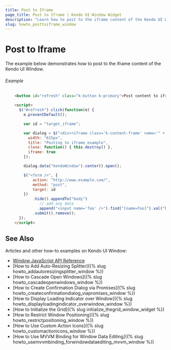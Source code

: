 ```yaml
---
title: Post to Iframe
page_title: Post to Iframe | Kendo UI Window Widget
description: "Learn how to post to the iframe content of the Kendo UI Window."
slug: howto_posttoiframe_window
---
```


# Post to Iframe

The example below demonstrates how to post to the iframe content of the Kendo UI Window.

###### Example

```html
    <button id="refresh" class="k-button k-primary">Post content to iframe</button>

    <script>
      $("#refresh").click(function(e) {
        e.preventDefault();

        var id = "target_iframe";

        var dialog = $("<div><iframe class='k-content-frame' name='" + id + "'></div>").kendoWindow({
          width: "615px",
          title: "Posting to iframe example",
          close: function() { this.destroy() },
          iframe: true
        });

        dialog.data("kendoWindow").center().open();

        $("<form />", {
            action: "http://www.example.com/",
            method: "post",
            target: id
        })
            .hide().appendTo("body")
               // add any data
              .append("<input name='foo' />").find("[name=foo]").val("bar").end()
            .submit().remove();
      });
    </script>
```

## See Also

Articles and other how-to examples on Kendo UI Window:

* [Window JavaScript API Reference](/api/javascript/ui/window)
* [How to Add Auto-Resizing Splitter]({% slug howto_addautoresizingsplitter_window %})
* [How to Cascade Open Windows]({% slug howto_cascadeopenwindows_window %})
* [How to Create Confirmation Dialog via Promises]({% slug howto_createconfirmationdialog_viapromises_window %})
* [How to Display Loading Indicator over Window]({% slug howto_displayloadingindicator_overwindow_window %})
* [How to Initialize the Grid]({% slug initialize_thegrid_window_widget %})
* [How to Restrict Window Positioning]({% slug howto_restrictpositioning_window %})
* [How to Use Custom Action Icons]({% slug howto_customactionicons_window %})
* [How to Use MVVM Binding for Window Data Editing]({% slug howto_usemvvmbinding_forwindowdataediting_mvvm_window %})
